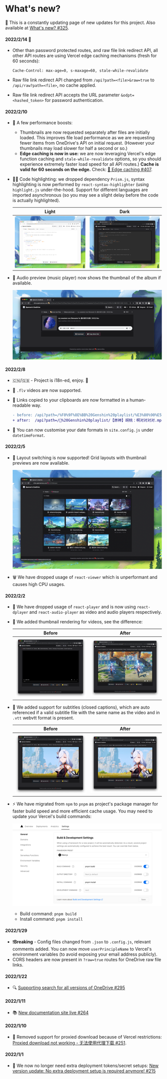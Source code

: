 # What's new?

🎉 This is a constantly updating page of new updates for this project. Also available at [What's new? #325](https://github.com/spencerwooo/onedrive-vercel-index/discussions/325).

#### 2022/2/14 💞

- Other than password protected routes, and raw file link redirect API, all other API routes are using Vercel edge caching mechanisms (fresh for 60 seconds):

  ```
  Cache-Control: max-age=0, s-maxage=60, stale-while-revalidate
  ```

- Raw file link redirect API changed from `/api?path=<file>&raw=true` to `/api/raw?path=<file>`, no cache applied.
- Raw file link redirect API accepts the URL parameter `&odpt=<hashed_token>` for password authentication.

#### 2022/2/10

- 🚀 A few performance boosts:
  - Thumbnails are now requested separately after files are initially loaded. This improves file load performance as we are requesting fewer items from OneDrive's API on initial request. (However your thumbnails may load slower for half a second or so.)
  - **Edge caching is now in use:** we are now leveraging Vercel's edge function caching and `stale-while-revalidate` options, so you should experience extremely faster load speed for all API routes.) **Cache is valid for 60 seconds on the edge.** Check: [🚀 Edge caching #407](https://github.com/spencerwooo/onedrive-vercel-index/discussions/407).
- 👨‍💻 Code highlighting: we dropped dependency `Prism.js`, syntax highlighting is now performed by `react-syntax-highlighter` (using `highlight.js` under-the-hood. Support for different languages are imported asynchronous (so you may see a slight delay before the code is actually highlighted).

  |                              Light                              |                             Dark                              |
  | :-------------------------------------------------------------: | :-----------------------------------------------------------: |
  | ![Light code syntax highlight](./_images/light-code-syntax.png) | ![Dark code syntax highlight](./_images/dark-code-syntax.png) |

- 🎸 Audio preview (music player) now shows the thumbnail of the album if available.

  ![Audio Player](./_images/audio-player.png)

#### 2022/2/8

- 🇨🇳/🇬🇧 - Project is i18n-ed, enjoy. 🥱
- 🎥 `.flv` videos are now supported.
- 🔗 Links copied to your clipboards are now formatted in a human-readable way.

  ```diff
  - before: /api?path=/%F0%9F%8E%BB%20Genshin%20playlist/%E3%80%90%E5%8E%9F%E7%A5%9E%E3%80%91%E8%83%A1%E6%A1%83%EF%BC%9A%E5%95%8A%E5%AF%B9%E5%AF%B9%E5%AF%B9%E5%AF%B9.mp4&raw=true
  + after:  /api?path=/🎻%20Genshin%20playlist/【原神】胡桃：啊对对对对.mp4&raw=true
  ```

- 📅 You can now customise your date formats in `site.config.js` under `datetimeFormat`.

#### 2022/2/5

- 💠  Layout switching is now supported! Grid layouts with thumbnail previews are now available.

  ![Grid layout](./_images/grid-layout-images.png)

- 🗑 We have dropped usage of `react-viewer` which is unperformant and causes high CPU usages.

#### 2022/2/2

- 🎥 We have dropped usage of `react-player` and is now using `react-dplayer` and `react-audio-player` as video and audio players respectively.
- 🎇 We added thumbnail rendering for videos, see the difference:

  |                                  Before                                  |                                After                                |
  | :----------------------------------------------------------------------: | :-----------------------------------------------------------------: |
  | ![Old version doesn't render thumbnails](./_images/old-no-thumbnail.png) | ![New version renders thumbnails](./_images/new-with-thumbnail.png) |

- 💬 We added support for subtitles (closed captions), which are auto referenced if a valid subtitle file with the same name as the video and in `.vtt` webvtt format is present.

  |                                 Before                                  |                                    After                                     |
  | :---------------------------------------------------------------------: | :--------------------------------------------------------------------------: |
  | ![Old version doesn't respect subtitles](./_images/old-no-subtitle.png) | ![New version tries to reference subtitles](./_images/new-with-subtitle.png) |

- ⚡️ We have migrated from `npm` to `pnpm` as project's package manager for faster build speed and more efficient cache usage. You may need to update your Vercel's build commands:

  ![Migrate from npm to pnpm](./_images/pnpm-commands.png)

  - Build command: `pnpm build`
  - Install command: `pnpm install`

#### 2022/1/29

- ❗**Breaking** - Config files changed from `.json` to `.config.js`, relevant comments added. You can now move `userPrincipleName` to Vercel's environment variables (to avoid exposing your email address publicly).
- CORS headers are now present in `?raw=true` routes for OneDrive raw file links.

#### 2022/1/22

- 🔍 [Supporting search for all versions of OneDrive #295](https://github.com/spencerwooo/onedrive-vercel-index/discussions/295)

#### 2022/1/11

- 📚 [New documentation site live #264](https://github.com/spencerwooo/onedrive-vercel-index/discussions/264)

#### 2022/1/10

- 🚫 Removed support for proxied download because of Vercel restrictions: [Proxied download not working - 无法使用代理下载 #251](https://github.com/spencerwooo/onedrive-vercel-index/discussions/251).

#### 2022/1/1

- 🚀 We now no longer need extra deployment tokens/secret setups: [New version update: No extra deployment setup is required anymore! #215](https://github.com/spencerwooo/onedrive-vercel-index/discussions/215)
